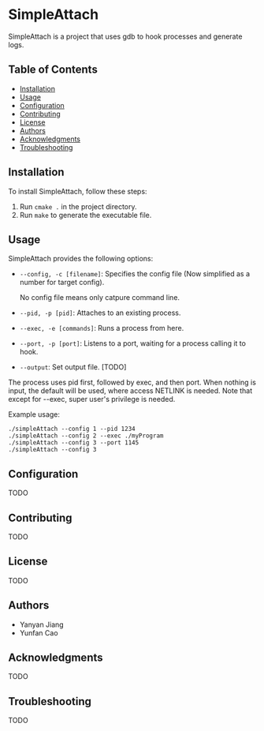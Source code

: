 # SimpleAttach

SimpleAttach is a project that uses gdb to hook processes and generate logs.

## Table of Contents

- [Installation](#installation)
- [Usage](#usage)
- [Configuration](#configuration)
- [Contributing](#contributing)
- [License](#license)
- [Authors](#authors)
- [Acknowledgments](#acknowledgments)
- [Troubleshooting](#troubleshooting)

## Installation

To install SimpleAttach, follow these steps:

1. Run `cmake .` in the project directory.
2. Run `make` to generate the executable file.

## Usage

SimpleAttach provides the following options:

- `--config, -c [filename]`: Specifies the config file (Now simplified as a number for target config).

    No config file means only catpure command line.
- `--pid, -p [pid]`: Attaches to an existing process.
- `--exec, -e [commands]`: Runs a process from here.
- `--port, -p [port]`: Listens to a port, waiting for a process calling it to hook.
- `--output`: Set output file. [TODO]

The process uses pid first, followed by exec, and then port. When nothing is input, the default will be used, where access NETLINK is needed. Note that except for --exec, super user's privilege is needed. 

Example usage:

```
./simpleAttach --config 1 --pid 1234
./simpleAttach --config 2 --exec ./myProgram 
./simpleAttach --config 3 --port 1145
./simpleAttach --config 3
```



## Configuration

TODO

## Contributing

TODO

## License

TODO

## Authors

- Yanyan Jiang
- Yunfan Cao


## Acknowledgments

TODO

## Troubleshooting

TODO
